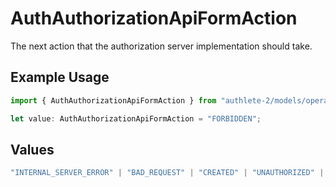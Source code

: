# AuthAuthorizationApiFormAction

The next action that the authorization server implementation should take.

## Example Usage

```typescript
import { AuthAuthorizationApiFormAction } from "authlete-2/models/operations";

let value: AuthAuthorizationApiFormAction = "FORBIDDEN";
```

## Values

```typescript
"INTERNAL_SERVER_ERROR" | "BAD_REQUEST" | "CREATED" | "UNAUTHORIZED" | "FORBIDDEN" | "JSON" | "JWT" | "OK"
```